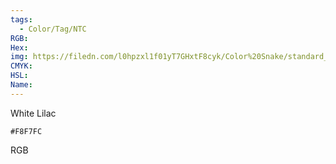 ```yaml
---
tags:
  - Color/Tag/NTC
RGB:
Hex:
img: https://filedn.com/l0hpzxl1f01yT7GHxtF8cyk/Color%20Snake/standard_csv_to_svg/F8F7FC.svg
CMYK:
HSL:
Name:
---
```

White Lilac
```palette
#F8F7FC
```
RGB
